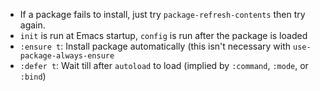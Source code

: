 - If a package fails to install, just try `package-refresh-contents` then try again.
- `init` is run at Emacs startup, `config` is run after the package is loaded
- `:ensure t`: Install package automatically (this isn't necessary with `use-package-always-ensure`
- `:defer t`: Wait till after `autoload` to load (implied by `:command`, `:mode`, or `:bind`)
